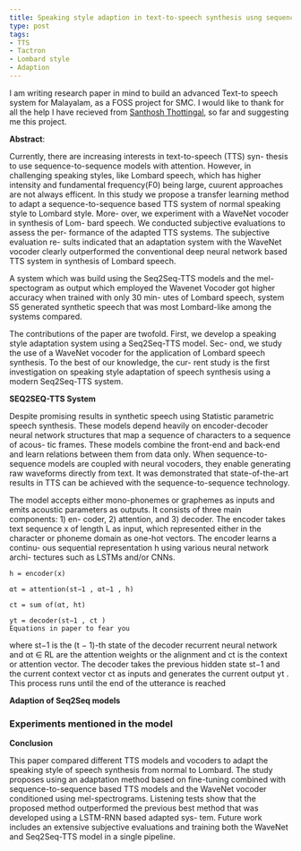 ```yaml
---
title: Speaking style adaption in text-to-speech synthesis usng sequence-to-sequence models with attention
type: post
tags:
- TTS
- Tactron 
- Lombard style
- Adaption
---
```


I am writing research paper in mind to build an advanced Text-to speech system for Malayalam, as a FOSS project for SMC.
I would like to thank for all the help I have recieved from [Santhosh Thottingal](https://thottingal.in/), so far and
suggesting me this project.

**Abstract**:

Currently, there are increasing interests in text-to-speech (TTS) syn-
thesis to use sequence-to-sequence models with attention. However, in challenging speaking styles, like Lombard speech,
which has higher intensity and fundamental frequency(F0) being large, cuurent approaches are not always efficent.
In this study we
propose a transfer learning method to adapt a sequence-to-sequence
based TTS system of normal speaking style to Lombard style. More-
over, we experiment with a WaveNet vocoder in synthesis of Lom-
bard speech. We conducted subjective evaluations to assess the per-
formance of the adapted TTS systems. The subjective evaluation re-
sults indicated that an adaptation system with the WaveNet vocoder
clearly outperformed the conventional deep neural network based
TTS system in synthesis of Lombard speech.

A system which was build using the Seq2Seq-TTS models and the mel-spectogram as output which employed the Wavenet
Vocoder got higher accuracy when trained with only 30 min-
utes of Lombard speech, system S5 generated synthetic speech that
was most Lombard-like among the systems compared.

The contributions of the paper are twofold. First, we develop a
speaking style adaptation system using a Seq2Seq-TTS model. Sec-
ond, we study the use of a WaveNet vocoder for the application
of Lombard speech synthesis. To the best of our knowledge, the cur-
rent study is the first investigation on speaking style adaptation of
speech synthesis using a modern Seq2Seq-TTS system.

 
**SEQ2SEQ-TTS System**

Despite promising results in synthetic speech using Statistic parametric speech synthesis.
These models depend heavily on encoder-decoder neural network
structures that map a sequence of characters to a sequence of acous-
tic frames. These models combine the front-end and back-end and
learn relations between them from data only. When sequence-to-
sequence models are coupled with neural vocoders, they enable
generating raw waveforms directly from text. It was
demonstrated that state-of-the-art results in TTS can be achieved
with the sequence-to-sequence technology.

The model accepts
either mono-phonemes or graphemes as inputs and emits acoustic
parameters as outputs. It consists of three main components: 1) en-
coder, 2) attention, and 3) decoder. The encoder takes text sequence
x of length L as input, which represented either in the character or
phoneme domain as one-hot vectors. The encoder learns a continu-
ous sequential representation h using various neural network archi-
tectures such as LSTMs and/or CNNs.

```
h = encoder(x)

αt = attention(st−1 , αt−1 , h)

ct = sum of(αt, ht)

yt = decoder(st−1 , ct )
Equations in paper to fear you
```
where st−1 is the (t − 1)-th state of the decoder recurrent neural
network and αt ∈ RL are the attention weights or the alignment and
ct is the context or attention vector. The decoder takes the previous
hidden state st−1 and the current context vector ct as inputs and
generates the current output yt . This process runs until the end of
the utterance is reached

**Adaption of Seq2Seq models**

### Experiments mentioned in the model



**Conclusion**

This paper compared different TTS models and vocoders to adapt
the speaking style of speech synthesis from normal to Lombard.
The study proposes using an adaptation method based on fine-tuning
combined with sequence-to-sequence based TTS models and the
WaveNet vocoder conditioned using mel-spectrograms. Listening
tests show that the proposed method outperformed the previous best
method that was developed using a LSTM-RNN based adapted sys-
tem. Future work includes an extensive subjective evaluations and
training both the WaveNet and Seq2Seq-TTS model in a single
pipeline.


